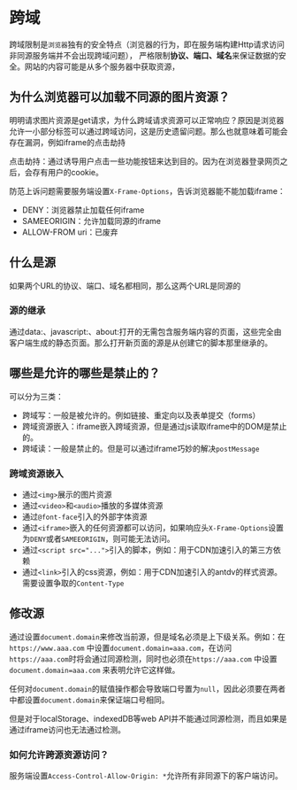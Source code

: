 # 跨域

跨域限制是`浏览器`独有的安全特点（浏览器的行为，即在服务端构建Http请求访问非同源服务端并不会出现跨域问题），
严格限制**协议、端口、域名**来保证数据的安全。网站的内容可能是从多个服务器中获取资源，

## 为什么浏览器可以加载不同源的图片资源？

明明请求图片资源是get请求，为什么跨域请求资源可以正常响应？原因是浏览器允许一小部分标签可以通过跨域访问，这是历史遗留问题。那么也就意味着可能会存在漏洞，例如iframe的点击劫持

点击劫持：通过诱导用户点击一些功能按钮来达到目的。因为在浏览器登录网页之后，会存有用户的cookie。

防范上诉问题需要服务端设置`X-Frame-Options`，告诉浏览器能不能加载iframe：

- DENY：浏览器禁止加载任何iframe
- SAMEEORIGIN：允许加载同源的iframe
- ALLOW-FROM uri：已废弃

## 什么是源

如果两个URL的协议、端口、域名都相同，那么这两个URL是同源的

### 源的继承

通过data:、javascript:、about:打开的无需包含服务端内容的页面，这些完全由客户端生成的静态页面。那么打开新页面的源是从创建它的脚本那里继承的。

## 哪些是允许的哪些是禁止的？

可以分为三类：

- 跨域写：一般是被允许的。例如链接、重定向以及表单提交（forms）
- 跨域资源嵌入：iframe嵌入跨域资源，但是通过js读取iframe中的DOM是禁止的。
- 跨域读：一般是禁止的。但是可以通过iframe巧妙的解决`postMessage`

### 跨域资源嵌入

- 通过`<img>`展示的图片资源
- 通过`<video>`和`<audio>`播放的多媒体资源
- 通过`@font-face`引入的外部字体资源
- 通过`<iframe>`嵌入的任何资源都可以访问，如果响应头`X-Frame-Options`设置为`DENY`或者`SAMEEORIGIN`，则可能无法访问。
- 通过`<script src="...">`引入的脚本，例如：用于CDN加速引入的第三方依赖
- 通过`<link>`引入的css资源，例如：用于CDN加速引入的antdv的样式资源。需要设置争取的`Content-Type`

## 修改源

通过设置`document.domain`来修改当前源，但是域名必须是上下级关系。例如：在`https://www.aaa.com`
中设置`document.domain=aaa.com`，在访问`https://aaa.com`时将会通过同源检测，同时也必须在`https://aaa.com`
中设置`document.domain=aaa.com`
来表明允许它这样做。

任何对`document.domain`的赋值操作都会导致端口号置为`null`，因此必须要在两者中都设置`document.domain`来保证端口号相同。

但是对于localStorage、indexedDB等web API并不能通过同源检测，而且如果是通过iframe访问也无法通过检测。

### 如何允许跨源资源访问？

服务端设置`Access-Control-Allow-Origin: *`允许所有非同源下的客户端访问。


